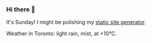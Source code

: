 ### Hi there :wave:

It's Sunday! I might be polishing my [static site generator](https://github.com/bewuethr/pandoc-bash-blog).

Weather in Toronto: light rain, mist, at +10°C.
